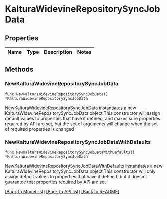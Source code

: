 # KalturaWidevineRepositorySyncJobData

## Properties

Name | Type | Description | Notes
------------ | ------------- | ------------- | -------------

## Methods

### NewKalturaWidevineRepositorySyncJobData

`func NewKalturaWidevineRepositorySyncJobData() *KalturaWidevineRepositorySyncJobData`

NewKalturaWidevineRepositorySyncJobData instantiates a new KalturaWidevineRepositorySyncJobData object
This constructor will assign default values to properties that have it defined,
and makes sure properties required by API are set, but the set of arguments
will change when the set of required properties is changed

### NewKalturaWidevineRepositorySyncJobDataWithDefaults

`func NewKalturaWidevineRepositorySyncJobDataWithDefaults() *KalturaWidevineRepositorySyncJobData`

NewKalturaWidevineRepositorySyncJobDataWithDefaults instantiates a new KalturaWidevineRepositorySyncJobData object
This constructor will only assign default values to properties that have it defined,
but it doesn't guarantee that properties required by API are set


[[Back to Model list]](../README.md#documentation-for-models) [[Back to API list]](../README.md#documentation-for-api-endpoints) [[Back to README]](../README.md)


